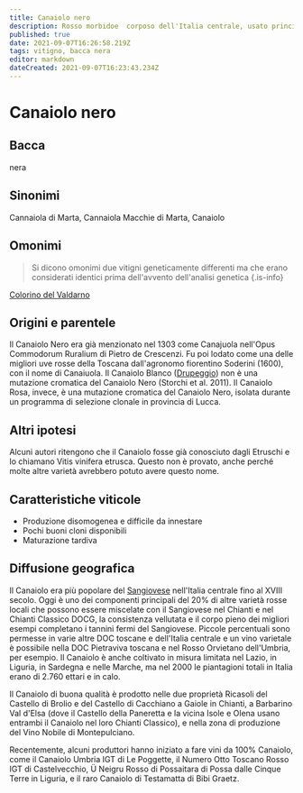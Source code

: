 ```yaml
---
title: Canaiolo nero
description: Rosso morbidoe  corposo dell'Italia centrale, usato principalmente per completare il Sangiovese.
published: true
date: 2021-09-07T16:26:58.219Z
tags: vitigno, bacca nera
editor: markdown
dateCreated: 2021-09-07T16:23:43.234Z
---
```


# Canaiolo nero

## Bacca

nera

## Sinonimi
Cannaiola di Marta, Cannaiola Macchie di Marta, Canaiolo

## Omonimi
> Si dicono omonimi due vitigni geneticamente differenti ma che erano considerati identici prima dell'avvento dell'analisi genetica
{.is-info}

[Colorino del Valdarno](/vitigni/Italia/bacca-nera/colorino-del-valdarno)

## Origini e parentele

Il Canaiolo Nero era già menzionato nel 1303 come Canajuola nell'Opus Commodorum Ruralium di Pietro de Crescenzi. Fu poi lodato come una delle migliori uve rosse della Toscana dall'agronomo fiorentino Soderini (1600), con il nome di Canaiuola. Il Canaiolo Blanco ([Drupeggio](/vitigni/Italia/bacca-bianca/drupeggio)) non è una mutazione cromatica del Canaiolo Nero (Storchi et al. 2011). Il Canaiolo Rosa, invece, è una mutazione cromatica del Canaiolo Nero, isolata durante un programma di selezione clonale in provincia di Lucca.

## Altri ipotesi

Alcuni autori ritengono che il Canaiolo fosse già conosciuto dagli Etruschi e lo chiamano Vitis vinifera etrusca. Questo non è provato, anche perché molte altre varietà avrebbero potuto avere questo nome.

## Caratteristiche viticole

- Produzione disomogenea e difficile da innestare
- Pochi buoni cloni disponibili
- Maturazione tardiva

## Diffusione geografica

Il Canaiolo era più popolare del [Sangiovese](/vitigni/Italia/bacca-nera/sangiovese) nell'Italia centrale fino al XVIII secolo. Oggi è uno dei componenti principali del 20% di altre varietà rosse locali che possono essere miscelate con il Sangiovese nel Chianti e nel Chianti Classico DOCG, la consistenza vellutata e il corpo pieno dei migliori esempi completano i tannini fermi del Sangiovese. Piccole percentuali sono permesse in varie altre DOC toscane e dell'Italia centrale e un vino varietale è possibile nella DOC Pietraviva toscana e nel Rosso Orvietano dell'Umbria, per esempio. Il Canaiolo è anche coltivato in misura limitata nel Lazio, in Liguria, in Sardegna e nelle Marche, ma nel 2000 le piantagioni totali in Italia erano di 2.760 ettari e in calo.

Il Canaiolo di buona qualità è prodotto nelle due proprietà Ricasoli del Castello di Brolio e del Castello di Cacchiano a Gaiole in Chianti, a Barbarino Val d'Elsa (dove il Castello della Paneretta e la vicina Isole e Olena usano entrambi il Canaiolo nel loro Chianti Classico), e nella zona di produzione del Vino Nobile di Montepulciano.

Recentemente, alcuni produttori hanno iniziato a fare vini da 100% Canaiolo, come il Canaiolo Umbria IGT di Le Poggette, il Numero Otto Toscano Rosso IGT di Castelvecchio, Ü Neigru Rosso di Possaitara di Possa dalle Cinque Terre in Liguria, e il raro Canaiolo di Testamatta di Bibi Graetz.